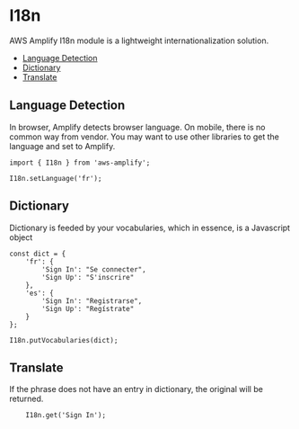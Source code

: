 # I18n

AWS Amplify I18n module is a lightweight internationalization solution.

* [Language Detection](#language-detection)
* [Dictionary](#dictionary)
* [Translate](#translate)

## Language Detection

In browser, Amplify detects browser language. On mobile, there is no common way from vendor. You may want to use other libraries to get the language and set to Amplify.

```
import { I18n } from 'aws-amplify';

I18n.setLanguage('fr');
```

## Dictionary

Dictionary is feeded by your vocabularies, which in essence, is a Javascript object
```
const dict = {
    'fr': {
        'Sign In': "Se connecter",
        'Sign Up': "S'inscrire"
    },
    'es': {
        'Sign In': "Registrarse",
        'Sign Up': "Regístrate"
    }
};

I18n.putVocabularies(dict);
```

## Translate
If the phrase does not have an entry in dictionary, the original will be returned.

```
    I18n.get('Sign In');
```
